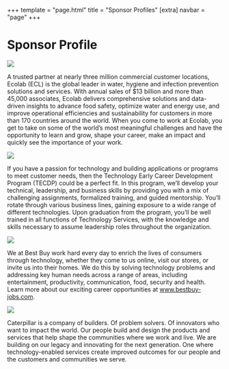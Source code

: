 +++
template = "page.html"
title = "Sponsor Profiles"
[extra]
navbar = "page"
+++

# Sponsor Profile
<div class="sponsor-blurb sponsor-logos" id="ecolab">
	<a href="https://www.ecolab.com/" target="_blank"><img src="/images/ecolab.svg"></img></a>
	<p>A trusted partner at nearly three million commercial customer locations, Ecolab (ECL) is the global leader in water, hygiene and infection prevention solutions and services. With annual sales of $13 billion and more than 45,000 associates, Ecolab delivers comprehensive solutions and data-driven insights to advance food safety, optimize water and energy use, and improve operational efficiencies and sustainability for customers in more than 170 countries around the world. When you come to work at Ecolab, you get to take on some of the world’s most meaningful challenges and have the opportunity to learn and grow, shape your career, make an impact and quickly see the importance of your work.
	</p>
</div>

<div class="sponsor-blurb sponsor-logos" id="cigna">
	<a href="https://www.cigna.com/" target="_blank"><img src="/images/cigna.svg"></img></a>
	<p>If you have a passion for technology and building applications or programs to meet customer needs, then the Technology Early Career Development Program (TECDP) could be a perfect fit.
	In this program, we’ll develop your technical, leadership, and business skills by providing you with a mix of challenging assignments, formalized training, and guided mentorship. You’ll rotate through various business lines, gaining exposure to a wide range of different technologies.
	Upon graduation from the program, you’ll be well trained in all functions of Technology Services, with the knowledge and skills necessary to assume leadership roles throughout the organization.
	</p>
</div>

<div class="sponsor-blurb sponsor-logos" id="bestbuy">
	<a href="https://www.bestbuy.com" target="_blank"><img src="/images/bestbuy.png"></img></a>
	<p>We at Best Buy work hard every day to enrich the lives of consumers through technology, whether they come to us online, visit our stores, or invite us into their homes. We do this by solving technology problems and addressing key human needs across a range of areas, including entertainment, productivity, communication, food, security and health. Learn more about our exciting career opportunities at <a href="https://www.bestbuy-jobs.com">www.bestbuy-jobs.com</a>.</p>
</div>

<div class="sponsor-blurb sponsor-logos" id="cat">
	<a href="https://www.cat.com" target="_blank"><img src="/images/cat.jpg"></img></a>
	<p>Caterpillar is a company of builders. Of problem solvers. Of innovators who want to impact the world. Our people build and design the products and services that help shape the communities where we work and live. We are building on our legacy and innovating for the next generation. One where technology-enabled services create improved outcomes for our people and the customers and communities we serve.   </p>
</div>
